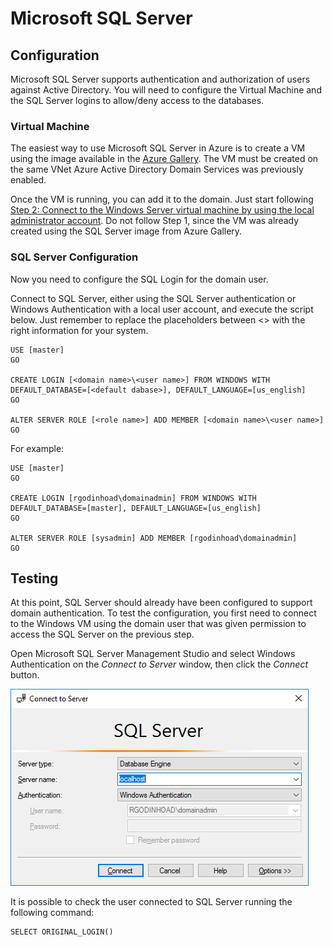 # Microsoft SQL Server
## Configuration
Microsoft SQL Server supports authentication and authorization of users against Active Directory. You will need to configure the Virtual Machine and the SQL Server logins to allow/deny access to the databases.

### Virtual Machine
The easiest way to use Microsoft SQL Server in Azure is to create a VM using the image available in the [Azure Gallery](https://portal.azure.com/?feature.customportal=false#create/Microsoft.SQLServer2016SP1StandardWindowsServer2016-ARM). The VM must be created on the same VNet Azure Active Directory Domain Services was previously enabled.

Once the VM is running, you can add it to the domain. Just start following [Step 2: Connect to the Windows Server virtual machine by using the local administrator account](https://docs.microsoft.com/en-us/azure/active-directory-domain-services/active-directory-ds-admin-guide-join-windows-vm-portal#step-2-connect-to-the-windows-server-virtual-machine-by-using-the-local-administrator-account). Do not follow Step 1, since the VM was already created using the SQL Server image from Azure Gallery.

### SQL Server Configuration

Now you need to configure the SQL Login for the domain user.

Connect to SQL Server, either using the SQL Server authentication or Windows Authentication with a local user account, and execute the script below. Just remember to replace the placeholders between <> with the right information for your system.

```
USE [master]
GO

CREATE LOGIN [<domain name>\<user name>] FROM WINDOWS WITH DEFAULT_DATABASE=[<default dabase>], DEFAULT_LANGUAGE=[us_english]
GO

ALTER SERVER ROLE [<role name>] ADD MEMBER [<domain name>\<user name>]
GO
```

For example:
```
USE [master]
GO

CREATE LOGIN [rgodinhoad\domainadmin] FROM WINDOWS WITH DEFAULT_DATABASE=[master], DEFAULT_LANGUAGE=[us_english]
GO

ALTER SERVER ROLE [sysadmin] ADD MEMBER [rgodinhoad\domainadmin]
GO
```

## Testing
At this point, SQL Server should already have been configured to support domain authentication. To test the configuration, you first need to connect to the Windows VM using the domain user that was given permission to access the SQL Server on the previous step.

Open Microsoft SQL Server Management Studio and select Windows Authentication on the *Connect to Server* window, then click the *Connect* button.

![Connect To Server](/img/SQLServer_ConnectToServer.png "Connect To Server")

It is possible to check the user connected to SQL Server running the following command:

```
SELECT ORIGINAL_LOGIN()
```